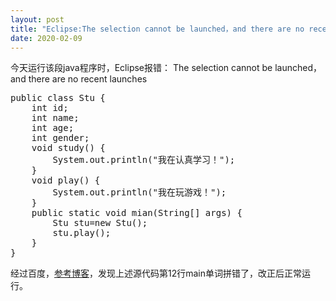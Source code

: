 ```yaml
---
layout: post
title: "Eclipse:The selection cannot be launched，and there are no recent launches"
date: 2020-02-09
---
```

今天运行该段java程序时，Eclipse报错：
The selection cannot be launched，and there are no recent launches
<pre>
public class Stu {
	int id;
	int name;
	int age;
	int gender;	
	void study() {
		System.out.println("我在认真学习！");
	}
	void play() {
		System.out.println("我在玩游戏！");
	}	
	public static void mian(String[] args) {
		Stu stu=new Stu();
		stu.play();		
	}
}
</pre>
经过百度，<a href="https://www.cnblogs.com/ranter/p/6537621.html">参考博客</a>，发现上述源代码第12行main单词拼错了，改正后正常运行。